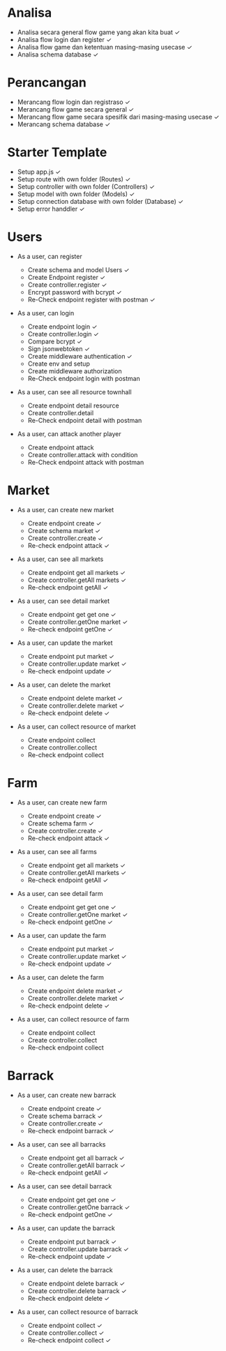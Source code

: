 # Analisa
   + Analisa secara general flow game yang akan kita buat                  ✓
   + Analisa flow login dan register                                       ✓
   + Analisa flow game dan ketentuan masing-masing usecase                 ✓
   + Analisa schema database                                               ✓

# Perancangan
   + Merancang flow login dan registraso                                   ✓
   + Merancang flow game secara general                                    ✓
   + Merancang flow game secara spesifik dari masing-masing usecase        ✓
   + Merancang schema database                                             ✓


# Starter Template
   + Setup app.js                                                          ✓
   + Setup route with own folder (Routes)                                  ✓
   + Setup controller with own folder (Controllers)                        ✓
   + Setup model with own folder (Models)                                  ✓
   + Setup connection database with own folder (Database)                  ✓
   + Setup error handdler                                                  ✓

# Users
   + As a user, can register
      - Create schema and model Users                                      ✓
      - Create Endpoint register                                           ✓
      - Create controller.register                                         ✓
      - Encrypt password with bcrypt                                       ✓
      - Re-Check endpoint register with postman                            ✓

   + As a user, can login
      - Create endpoint login                                              ✓
      - Create controller.login                                            ✓
      - Compare bcrypt                                                     ✓
      - Sign jsonwebtoken                                                  ✓
      - Create middleware authentication                                   ✓
      - Create env and setup
      - Create middleware authorization
      - Re-Check endpoint login with postman

   + As a user, can see all resource townhall
      - Create endpoint detail resource
      - Create controller.detail
      - Re-Check endpoint detail with postman

   + As a user, can attack another player
      - Create endpoint attack
      - Create controller.attack with condition
      - Re-Check endpoint attack with postman


# Market
   + As a user, can create new market
      - Create endpoint create                                             ✓
      - Create schema market                                               ✓
      - Create controller.create                                           ✓
      - Re-check endpoint attack                                           ✓

   + As a user, can see all markets
      - Create endpoint get all markets                                    ✓
      - Create controller.getAll markets                                   ✓
      - Re-check endpoint getAll                                           ✓

   + As a user, can see detail market
      - Create endpoint get get one                                        ✓
      - Create controller.getOne market                                    ✓
      - Re-check endpoint getOne                                           ✓

   + As a user, can update the market
      - Create endpoint put market                                         ✓
      - Create controller.update market                                    ✓
      - Re-check endpoint update                                           ✓

   + As a user, can delete the market
      - Create endpoint delete market                                      ✓
      - Create controller.delete market                                    ✓
      - Re-check endpoint delete                                           ✓

   + As a user, can collect resource of market
      - Create endpoint collect
      - Create controller.collect
      - Re-check endpoint collect

# Farm
   + As a user, can create new farm
      - Create endpoint create                                             ✓
      - Create schema farm                                                 ✓
      - Create controller.create                                           ✓
      - Re-check endpoint attack                                           ✓

   + As a user, can see all farms
      - Create endpoint get all markets                                    ✓
      - Create controller.getAll markets                                   ✓
      - Re-check endpoint getAll                                           ✓

   + As a user, can see detail farm
      - Create endpoint get get one                                        ✓
      - Create controller.getOne market                                    ✓
      - Re-check endpoint getOne                                           ✓

   + As a user, can update the farm
      - Create endpoint put market                                         ✓
      - Create controller.update market                                    ✓
      - Re-check endpoint update                                           ✓

   + As a user, can delete the farm
      - Create endpoint delete market                                      ✓
      - Create controller.delete market                                    ✓
      - Re-check endpoint delete                                           ✓

   + As a user, can collect resource of farm
      - Create endpoint collect
      - Create controller.collect
      - Re-check endpoint collect

# Barrack
   + As a user, can create new barrack
      - Create endpoint create                                             ✓
      - Create schema barrack                                              ✓
      - Create controller.create                                           ✓
      - Re-check endpoint barrack                                          ✓

   + As a user, can see all barracks
      - Create endpoint get all barrack                                    ✓
      - Create controller.getAll barrack                                   ✓
      - Re-check endpoint getAll                                           ✓

   + As a user, can see detail barrack
      - Create endpoint get get one                                        ✓
      - Create controller.getOne barrack                                   ✓ 
      - Re-check endpoint getOne                                           ✓

   + As a user, can update the barrack
      - Create endpoint put barrack                                        ✓ 
      - Create controller.update barrack                                   ✓ 
      - Re-check endpoint update                                           ✓

   + As a user, can delete the barrack
      - Create endpoint delete barrack                                     ✓ 
      - Create controller.delete barrack                                   ✓ 
      - Re-check endpoint delete                                           ✓

   + As a user, can collect resource of barrack
      - Create endpoint collect                                            ✓
      - Create controller.collect                                          ✓
      - Re-check endpoint collect                                          ✓